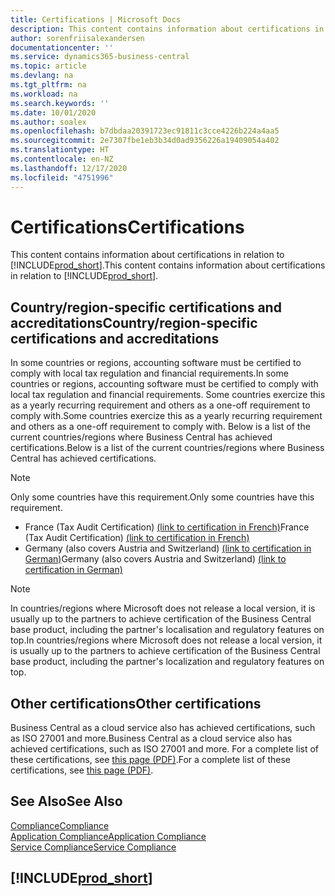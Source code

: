 ```yaml
---
title: Certifications | Microsoft Docs
description: This content contains information about certifications in relation to Business Central.
author: sorenfriisalexandersen
documentationcenter: ''
ms.service: dynamics365-business-central
ms.topic: article
ms.devlang: na
ms.tgt_pltfrm: na
ms.workload: na
ms.search.keywords: ''
ms.date: 10/01/2020
ms.author: soalex
ms.openlocfilehash: b7dbdaa20391723ec91811c3cce4226b224a4aa5
ms.sourcegitcommit: 2e7307fbe1eb3b34d0ad9356226a19409054a402
ms.translationtype: HT
ms.contentlocale: en-NZ
ms.lasthandoff: 12/17/2020
ms.locfileid: "4751996"
---
```

# <a name="certifications"></a><span data-ttu-id="060c6-103">Certifications</span><span class="sxs-lookup"><span data-stu-id="060c6-103">Certifications</span></span>

<span data-ttu-id="060c6-104">This content contains information about certifications in relation to [!INCLUDE[prod_short](../includes/prod_short.md)].</span><span class="sxs-lookup"><span data-stu-id="060c6-104">This content contains information about certifications in relation to [!INCLUDE[prod_short](../includes/prod_short.md)].</span></span>  

## <a name="countryregion-specific-certifications-and-accreditations"></a><span data-ttu-id="060c6-105">Country/region-specific certifications and accreditations</span><span class="sxs-lookup"><span data-stu-id="060c6-105">Country/region-specific certifications and accreditations</span></span>

<span data-ttu-id="060c6-106">In some countries or regions, accounting software must be certified to comply with local tax regulation and financial requirements.</span><span class="sxs-lookup"><span data-stu-id="060c6-106">In some countries or regions, accounting software must be certified to comply with local tax regulation and financial requirements.</span></span> <span data-ttu-id="060c6-107">Some countries exercize this as a yearly recurring requirement and others as a one-off requirement to comply with.</span><span class="sxs-lookup"><span data-stu-id="060c6-107">Some countries exercize this as a yearly recurring requirement and others as a one-off requirement to comply with.</span></span> <span data-ttu-id="060c6-108">Below is a list of the current countries/regions where Business Central has achieved certifications.</span><span class="sxs-lookup"><span data-stu-id="060c6-108">Below is a list of the current countries/regions where Business Central has achieved certifications.</span></span>

> [!NOTE]
> <span data-ttu-id="060c6-109">Only some countries have this requirement.</span><span class="sxs-lookup"><span data-stu-id="060c6-109">Only some countries have this requirement.</span></span>

- <span data-ttu-id="060c6-110">France (Tax Audit Certification) [(link to certification in French)](https://certificates.infocert.org/certificates/CERTIF-07-181-R16.pdf)</span><span class="sxs-lookup"><span data-stu-id="060c6-110">France (Tax Audit Certification) [(link to certification in French)](https://certificates.infocert.org/certificates/CERTIF-07-181-R16.pdf)</span></span>  
- <span data-ttu-id="060c6-111">Germany (also covers Austria and Switzerland) [(link to certification in German)](https://www.bdo.de/de-de/themen/softwarebescheinungen/bdo/microsoft-dynamics-365-business-central)</span><span class="sxs-lookup"><span data-stu-id="060c6-111">Germany (also covers Austria and Switzerland) [(link to certification in German)](https://www.bdo.de/de-de/themen/softwarebescheinungen/bdo/microsoft-dynamics-365-business-central)</span></span>  

> [!NOTE]  
> <span data-ttu-id="060c6-112">In countries/regions where Microsoft does not release a local version, it is usually up to the partners to achieve certification of the Business Central base product, including the partner's localisation and regulatory features on top.</span><span class="sxs-lookup"><span data-stu-id="060c6-112">In countries/regions where Microsoft does not release a local version, it is usually up to the partners to achieve certification of the Business Central base product, including the partner's localization and regulatory features on top.</span></span>

## <a name="other-certifications"></a><span data-ttu-id="060c6-113">Other certifications</span><span class="sxs-lookup"><span data-stu-id="060c6-113">Other certifications</span></span>

<span data-ttu-id="060c6-114">Business Central as a cloud service also has achieved certifications, such as ISO 27001 and more.</span><span class="sxs-lookup"><span data-stu-id="060c6-114">Business Central as a cloud service also has achieved certifications, such as ISO 27001 and more.</span></span> <span data-ttu-id="060c6-115">For a complete list of these certifications, see [this page (PDF)](https://aka.ms/d365-compliance-list).</span><span class="sxs-lookup"><span data-stu-id="060c6-115">For a complete list of these certifications, see [this page (PDF)](https://aka.ms/d365-compliance-list).</span></span>

## <a name="see-also"></a><span data-ttu-id="060c6-116">See Also</span><span class="sxs-lookup"><span data-stu-id="060c6-116">See Also</span></span>

[<span data-ttu-id="060c6-117">Compliance</span><span class="sxs-lookup"><span data-stu-id="060c6-117">Compliance</span></span>](compliance-overview.md)  
[<span data-ttu-id="060c6-118">Application Compliance</span><span class="sxs-lookup"><span data-stu-id="060c6-118">Application Compliance</span></span>](compliance-application-compliance.md)  
[<span data-ttu-id="060c6-119">Service Compliance</span><span class="sxs-lookup"><span data-stu-id="060c6-119">Service Compliance</span></span>](compliance-service-compliance.md)  

## [!INCLUDE[prod_short](../includes/free_trial_md.md)]  
